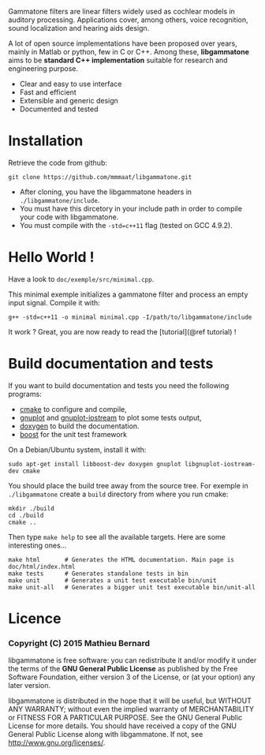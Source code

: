 
Gammatone filters are linear filters widely used as cochlear models in
auditory processing. Applications cover, among others, voice
recognition, sound localization and hearing aids design.

A lot of open source implementations have been proposed over years,
mainly in Matlab or python, few in C or C++. Among these,
**libgammatone** aims to be **standard C++ implementation** suitable
for research and engineering purpose.

- Clear and easy to use interface
- Fast and efficient
- Extensible and generic design
- Documented and tested


# Installation

Retrieve the code from github:

~~~
git clone https://github.com/mmmaat/libgammatone.git
~~~

- After cloning, you have the libgammatone headers in
`./libgammatone/include`.
- You must have this dircetory in your include path in order to
compile your code with libgammatone.
- You must compile with the `-std=c++11` flag (tested on GCC 4.9.2).

# Hello World !

Have a look to `doc/exemple/src/minimal.cpp`.

This minimal exemple initializes a gammatone filter and process an
empty input signal.
Compile it with:
~~~
g++ -std=c++11 -o minimal minimal.cpp -I/path/to/libgammatone/include
~~~

It work ? Great, you are now ready to read the [tutorial](@ref tutorial) !


# Build documentation and tests

If you want to build documentation and tests you need the following programs:

- [cmake](http://www.cmake.org) to configure and compile,
- [gnuplot](http://www.gnuplot.info/) and
[gnuplot-iostream](http://www.stahlke.org/dan/gnuplot-iostream/) to
plot some tests output,
- [doxygen](http://www.stack.nl/~dimitri/doxygen/index.html) to build the documentation.
- [boost](http://www.boost.org) for the unit test framework

On a Debian/Ubuntu system, install it with:

~~~
sudo apt-get install libboost-dev doxygen gnuplot libgnuplot-iostream-dev cmake
~~~

You should place the build tree away from the source tree. For exemple
in `./libgammatone` create a `build` directory from where you run cmake:

~~~
mkdir ./build
cd ./build
cmake ..
~~~

Then type `make help` to see all the available targets.
Here are some interesting ones...

~~~
make html       # Generates the HTML documentation. Main page is doc/html/index.html
make tests      # Generates standalone tests in bin
make unit       # Generates a unit test executable bin/unit
make unit-all   # Generates a bigger unit test executable bin/unit-all
~~~


# Licence

### Copyright (C) 2015 Mathieu Bernard

libgammatone is free software: you can redistribute it and/or modify
it under the terms of the **GNU General Public License** as
published by the Free Software Foundation, either version 3 of the
License, or (at your option) any later version.

libgammatone is distributed in the hope that it will be useful, but
WITHOUT ANY WARRANTY; without even the implied warranty of
MERCHANTABILITY or FITNESS FOR A PARTICULAR PURPOSE. See the GNU
General Public License for more details. You should have received a
copy of the GNU General Public License along with libgammatone. If
not, see <http://www.gnu.org/licenses/>.
